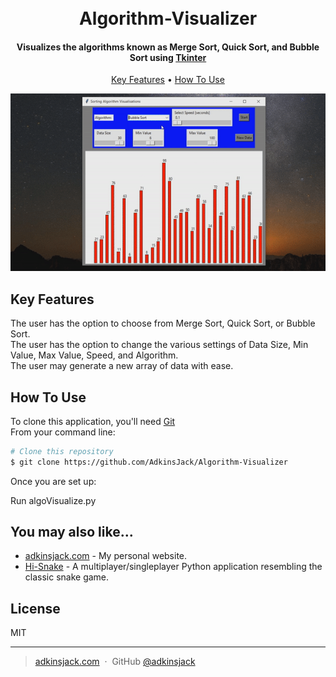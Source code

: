 
<h1 align="center">
  <br>
  Algorithm-Visualizer
  <br>
</h1>

<h4 align="center">Visualizes the algorithms known as Merge Sort, Quick Sort, and Bubble Sort using <a href="https://docs.python.org/3/library/tkinter.html" target="_blank">Tkinter</a></h4>


<p align="center">
  <a href="#key-features">Key Features</a> •
  <a href="#how-to-use">How To Use</a>
</p>

<p align="center">
  <img src="https://raw.githubusercontent.com/AdkinsJack/Algorithm-Visualizer/main/algo-vis.gif" alt="animated" />
</p>

## Key Features

The user has the option to choose from Merge Sort, Quick Sort, or Bubble Sort.\
The user has the option to change the various settings of Data Size, Min Value, Max Value, Speed, and Algorithm. \
The user may generate a new array of data with ease.

## How To Use

To clone this application, you'll need [Git](https://git-scm.com) \
From your command line:

```bash
# Clone this repository
$ git clone https://github.com/AdkinsJack/Algorithm-Visualizer
```

Once you are set up:

Run algoVisualize.py


## You may also like...

- [adkinsjack.com](https://github.com/AdkinsJack/adkinsjack.com) - My personal website.
- [Hi-Snake](https://github.com/AdkinsJack/Hi-Snake) - A multiplayer/singleplayer Python application resembling the classic snake game.

## License

MIT

---

> [adkinsjack.com](https://www.adkinsjack.com) &nbsp;&middot;&nbsp;
> GitHub [@adkinsjack](https://github.com/adkinsjack)
